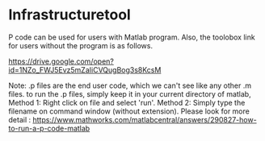 # Infrastructuretool

P code can be used for users with Matlab program. Also, the toolobox link for users without the program is as follows.

https://drive.google.com/open?id=1NZo_FWJ5Evz5mZaIiCVQugBog3s8KcsM

Note: .p files are the end user code, which we can't see like any other .m files.
to run the .p files, simply keep it in your current directory of matlab,
Method 1:
Right click on file and select 'run'.
Method 2:
Simply type the filename on command window (without extension). Please look for more detail : https://www.mathworks.com/matlabcentral/answers/290827-how-to-run-a-p-code-matlab


